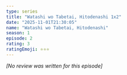 ```yaml
---
type: series
title: "Watashi wo Tabetai, Hitodenashi 1x2"
date: "2025-11-01T21:30:05"
name: "Watashi wo Tabetai, Hitodenashi"
season: 1
episode: 2
rating: 3
ratingEmoji: ⭐️⭐️⭐️
---
```


*[No review was written for this episode]*
